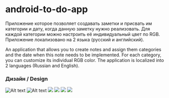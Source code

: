 ﻿# android-to-do-app
Приложение которое позволяет создавать заметки и присвать им категории и дату, когда данную заметку нужно реализовать.
Для каждой категории можно настроить её индивидуальный цвет по RGB.
Приложение локализовано на 2 языка (русский и английский).


An application that allows you to create notes and assign them categories and the date when this note needs to be implemented. 
For each category, you can customize its individual RGB color. 
The application is localized into 2 languages (Russian and English).

### Дизайн / Design

<img src="https://user-images.githubusercontent.com/89312934/182175582-341a36ff-18fd-4056-ad92-85156e37fe19.png"
  alt="Alt text"
  title="Empty main screen"
  style="display: inline-block; margin: 0 auto; max-width: 300px"> 
<img src="https://user-images.githubusercontent.com/89312934/182166345-0db1cfa9-badf-4cf0-b1fa-6ab9d37b0296.png"
  alt="Alt text"
  title="Navigation drawer"
  style="display: inline-block; margin: 0 auto; max-width: 300px"> 
<img src="https://user-images.githubusercontent.com/89312934/182166381-52a16a23-5a82-4819-9195-d08095643838.png">
<img src="https://user-images.githubusercontent.com/89312934/182166419-da2c24b2-0872-4f1b-8199-3fd906de62a8.png">
<img src="https://user-images.githubusercontent.com/89312934/182166463-62e9793e-e909-4c4a-bf8a-eb626c50df24.png">
<img src="https://user-images.githubusercontent.com/89312934/182166519-b11c3c70-92b8-4602-8425-daf04c6f78ed.png">
